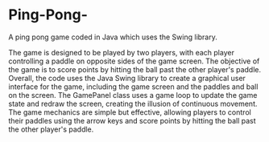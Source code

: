 # Ping-Pong-
A ping pong game coded in Java which uses the Swing library.

The game is designed to be played by two players, with each player controlling a paddle on opposite sides of the game screen. The objective of the game is to score points by hitting the ball past the other player's paddle.
Overall, the code uses the Java Swing library to create a graphical user interface for the game, including the game screen and the paddles and ball on the screen. The GamePanel class uses a game loop to update the game state and redraw the screen, creating the illusion of continuous movement. The game mechanics are simple but effective, allowing players to control their paddles using the arrow keys and score points by hitting the ball past the other player's paddle.
